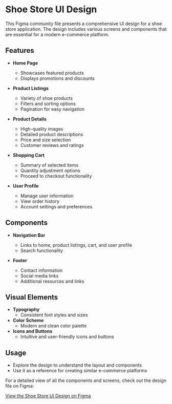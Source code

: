 # Shoe Store UI Design

This Figma community file presents a comprehensive UI design for a shoe store application. The design includes various screens and components that are essential for a modern e-commerce platform.

## Features

- **Home Page**
  - Showcases featured products
  - Displays promotions and discounts

- **Product Listings**
  - Variety of shoe products
  - Filters and sorting options
  - Pagination for easy navigation

- **Product Details**
  - High-quality images
  - Detailed product descriptions
  - Price and size selection
  - Customer reviews and ratings

- **Shopping Cart**
  - Summary of selected items
  - Quantity adjustment options
  - Proceed to checkout functionality

- **User Profile**
  - Manage user information
  - View order history
  - Account settings and preferences

## Components

- **Navigation Bar**
  - Links to home, product listings, cart, and user profile
  - Search functionality

- **Footer**
  - Contact information
  - Social media links
  - Additional resources and links

## Visual Elements

- **Typography**
  - Consistent font styles and sizes
- **Color Scheme**
  - Modern and clean color palette
- **Icons and Buttons**
  - Intuitive and user-friendly icons and buttons

## Usage

- Explore the design to understand the layout and components
- Use it as a reference for creating similar e-commerce platforms

For a detailed view of all the components and screens, check out the design file on Figma:

[View the Shoe Store UI Design on Figma](https://www.figma.com/community/file/1373911621515633358/shoe-store)
